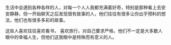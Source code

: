 生活中会遇到各种各样的人，对每一个人人我都充满着好奇，特别是那种看上去安安静静，但一开始聊天之后发现很有故事的人，他们往往有很多让你出乎预料的想法，他们也有很多多彩的故事。

这些人喜欢往往喜欢看书， 喜欢旅行，对自己要求严格，他们不一定是大多数人眼中的幸福人生，但他们这我眼中是特殊而有意义的人。